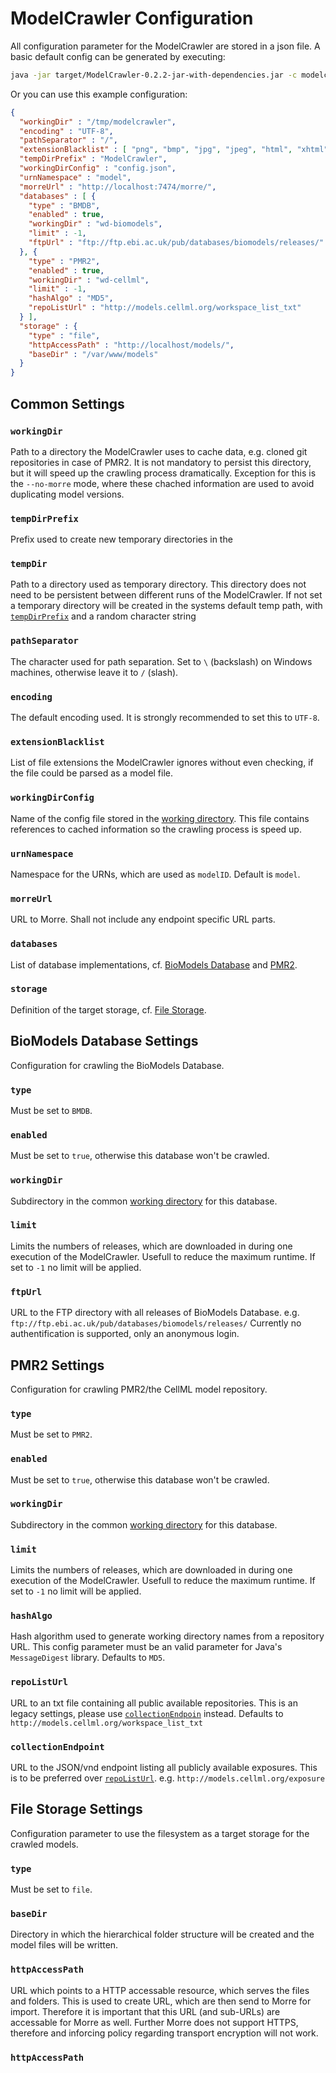 ModelCrawler Configuration
==========================

All configuration parameter for the ModelCrawler are stored in a json file.
A basic default config can be generated by executing:

```sh
java -jar target/ModelCrawler-0.2.2-jar-with-dependencies.jar -c modelcrawler.json --template
```

Or you can use this example configuration: 

```json
{
  "workingDir" : "/tmp/modelcrawler",
  "encoding" : "UTF-8",
  "pathSeparator" : "/", 
  "extensionBlacklist" : [ "png", "bmp", "jpg", "jpeg", "html", "xhtml", "svg", "pdf", "json", "pl", "rdf", "rar", "msh", "zip", "htm" ],
  "tempDirPrefix" : "ModelCrawler",
  "workingDirConfig" : "config.json",
  "urnNamespace" : "model",
  "morreUrl" : "http://localhost:7474/morre/",
  "databases" : [ {
    "type" : "BMDB",
    "enabled" : true,
    "workingDir" : "wd-biomodels",
    "limit" : -1, 
    "ftpUrl" : "ftp://ftp.ebi.ac.uk/pub/databases/biomodels/releases/"
  }, { 
    "type" : "PMR2",
    "enabled" : true,
    "workingDir" : "wd-cellml",
    "limit" : -1, 
    "hashAlgo" : "MD5",
    "repoListUrl" : "http://models.cellml.org/workspace_list_txt"
  } ], 
  "storage" : {
    "type" : "file",
    "httpAccessPath" : "http://localhost/models/",
    "baseDir" : "/var/www/models"
  }
}
```

Common Settings
---------------

### `workingDir`
Path to a directory the ModelCrawler uses to cache data, e.g. cloned git repositories in case of PMR2.
It is not mandatory to persist this directory, but it will speed up the crawling process dramatically.
Exception for this is the `--no-morre` mode, where these chached information are used to avoid duplicating
model versions.

### `tempDirPrefix`
Prefix used to create new temporary directories in the 

### `tempDir`
Path to a directory used as temporary directory. This directory does not need to be persistent between different runs of
the ModelCrawler. If not set a temporary directory will be created in the systems default temp path,
with [`tempDirPrefix`](#tempdirprefix) and a random character string

### `pathSeparator`
The character used for path separation. Set to `\` (backslash) on Windows machines, otherwise leave it to `/` (slash).

### `encoding`
The default encoding used. It is strongly recommended to set this to `UTF-8`.

### `extensionBlacklist`
List of file extensions the ModelCrawler ignores without even checking, if the file could be parsed as a model file.

### `workingDirConfig`
Name of the config file stored in the [working directory](#workingdir). This file contains references to cached information
so the crawling process is speed up.

### `urnNamespace`
Namespace for the URNs, which are used as `modelID`. Default is `model`.

### `morreUrl`
URL to Morre. Shall not include any endpoint specific URL parts.

### `databases`
List of database implementations, cf. [BioModels Database](#biomodels-database-settings) and [PMR2](#pmr2-settings).

### `storage`
Definition of the target storage, cf. [File Storage](#file-storage-settings).


BioModels Database Settings
---------------------------
Configuration for crawling the BioModels Database.

### `type`
Must be set to `BMDB`.

### `enabled`
Must be set to `true`, otherwise this database won't be crawled.

### `workingDir`
Subdirectory in the common [working directory](#workingdir) for this database.

### `limit`
Limits the numbers of releases, which are downloaded in during one execution of the ModelCrawler.
Usefull to reduce the maximum runtime. If set to `-1` no limit will be applied.

### `ftpUrl`
URL to the FTP directory with all releases of BioModels Database.
e.g. `ftp://ftp.ebi.ac.uk/pub/databases/biomodels/releases/`
Currently no authentification is supported, only an anonymous login.


PMR2 Settings
-------------
Configuration for crawling PMR2/the CellML model repository.

### `type`
Must be set to `PMR2`.

### `enabled`
Must be set to `true`, otherwise this database won't be crawled.

### `workingDir`
Subdirectory in the common [working directory](#workingdir) for this database.

### `limit`
Limits the numbers of releases, which are downloaded in during one execution of the ModelCrawler.
Usefull to reduce the maximum runtime. If set to `-1` no limit will be applied.

### `hashAlgo`
Hash algorithm used to generate working directory names from a repository URL.
This config parameter must be an valid parameter for Java's `MessageDigest` library.
Defaults to `MD5`.

### `repoListUrl`
URL to an txt file containing all public available repositories. This is an legacy settings, please
use [`collectionEndpoin`](#collectionendpoint) instead.
Defaults to `http://models.cellml.org/workspace_list_txt`

### `collectionEndpoint`
URL to the JSON/vnd endpoint listing all publicly available exposures. This is to be preferred over [`repoListUrl`](#repolisturl).
e.g. `http://models.cellml.org/exposure`


File Storage Settings
---------------------
Configuration parameter to use the filesystem as a target storage for the crawled models.

### `type`
Must be set to `file`.

### `baseDir`
Directory in which the hierarchical folder structure will be created and the model files will be written.

### `httpAccessPath`
URL which points to a HTTP accessable resource, which serves the files and folders. This is used to create URL, which
are then send to Morre for import. Therefore it is important that this URL (and sub-URLs) are accessable for Morre as well.
Further Morre does not support HTTPS, therefore and inforcing policy regarding transport encryption will not work. 

### `httpAccessPath`


